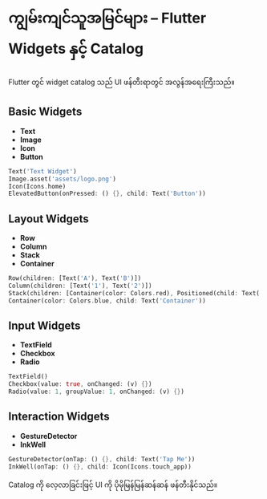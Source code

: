
# ကျွမ်းကျင်သူအမြင်များ – Flutter Widgets နှင့် Catalog

Flutter တွင် widget catalog သည် UI ဖန်တီးရာတွင် အလွန်အရေးကြီးသည်။

## Basic Widgets
- **Text**
- **Image**
- **Icon**
- **Button**
```dart
Text('Text Widget')
Image.asset('assets/logo.png')
Icon(Icons.home)
ElevatedButton(onPressed: () {}, child: Text('Button'))
```

## Layout Widgets
- **Row**
- **Column**
- **Stack**
- **Container**
```dart
Row(children: [Text('A'), Text('B')])
Column(children: [Text('1'), Text('2')])
Stack(children: [Container(color: Colors.red), Positioned(child: Text('Top'))])
Container(color: Colors.blue, child: Text('Container'))
```

## Input Widgets
- **TextField**
- **Checkbox**
- **Radio**
```dart
TextField()
Checkbox(value: true, onChanged: (v) {})
Radio(value: 1, groupValue: 1, onChanged: (v) {})
```

## Interaction Widgets
- **GestureDetector**
- **InkWell**
```dart
GestureDetector(onTap: () {}, child: Text('Tap Me'))
InkWell(onTap: () {}, child: Icon(Icons.touch_app))
```

Catalog ကို လေ့လာခြင်းဖြင့် UI ကို ပိုမိုမြန်မြန်ဆန်ဆန် ဖန်တီးနိုင်သည်။